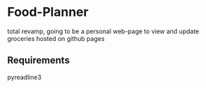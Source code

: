 # Food-Planner

total revamp, going to be a personal web-page to view and update groceries hosted on github pages

## Requirements
pyreadline3